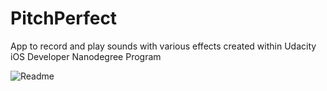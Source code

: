 # PitchPerfect
App to record and play sounds with various effects created within Udacity iOS Developer Nanodegree Program


![Readme](https://user-images.githubusercontent.com/84732824/215272552-d3587c4e-5456-4856-8232-378fdccc7e2d.png)


